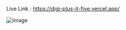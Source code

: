 Live Link : https://digi-plus-it-five.vercel.app/


![image](https://github.com/user-attachments/assets/233f6373-ea32-4c7c-b95b-7dfb5d2783a6)
